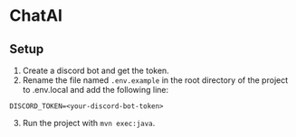 # ChatAI

## Setup

1. Create a discord bot and get the token.
2. Rename the file named `.env.example` in the root directory of the project to .env.local and add the following line:

```
DISCORD_TOKEN=<your-discord-bot-token>
```

3. Run the project with `mvn exec:java`.